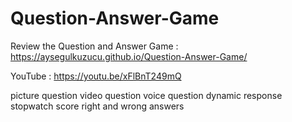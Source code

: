 # Question-Answer-Game


Review the Question and Answer Game : https://aysegulkuzucu.github.io/Question-Answer-Game/

YouTube : https://youtu.be/xFlBnT249mQ

picture question
video question
voice question
dynamic response
stopwatch
score
right and wrong answers
